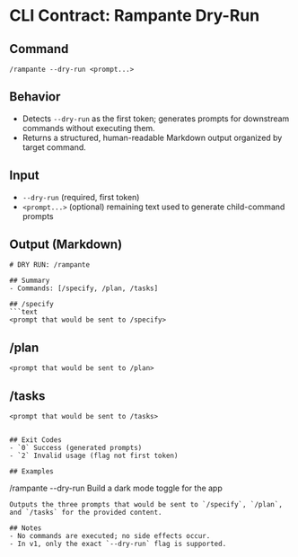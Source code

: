 # CLI Contract: Rampante Dry-Run

## Command

`/rampante --dry-run <prompt...>`

## Behavior

- Detects `--dry-run` as the first token; generates prompts for downstream commands without executing them.
- Returns a structured, human-readable Markdown output organized by target command.

## Input

- `--dry-run` (required, first token)
- `<prompt...>` (optional) remaining text used to generate child-command prompts

## Output (Markdown)

````
# DRY RUN: /rampante

## Summary
- Commands: [/specify, /plan, /tasks]

## /specify
```text
<prompt that would be sent to /specify>
````

## /plan

```text
<prompt that would be sent to /plan>
```

## /tasks

```text
<prompt that would be sent to /tasks>
```

```

## Exit Codes
- `0` Success (generated prompts)
- `2` Invalid usage (flag not first token)

## Examples
```

/rampante --dry-run Build a dark mode toggle for the app

```
Outputs the three prompts that would be sent to `/specify`, `/plan`, and `/tasks` for the provided content.

## Notes
- No commands are executed; no side effects occur.
- In v1, only the exact `--dry-run` flag is supported.
```
